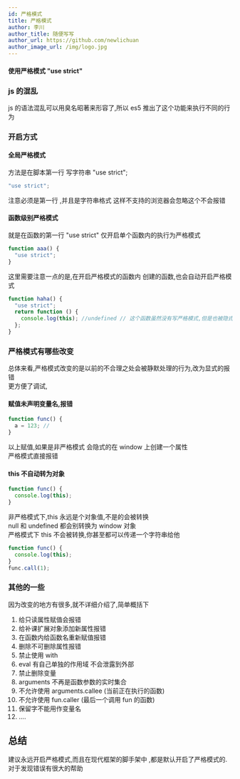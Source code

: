 ```yaml
---
id: 严格模式
title: 严格模式
author: 李川
author_title: 随便写写
author_url: https://github.com/newlichuan
author_image_url: /img/logo.jpg
---
```


#### 使用严格模式 "use strict"

<!--truncate-->

### js 的混乱

js 的语法混乱可以用臭名昭著来形容了,所以 es5 推出了这个功能来执行不同的行为

### 开启方式

#### 全局严格模式

方法是在脚本第一行 写字符串 "use strict";

```js
"use strict";
```

注意必须是第一行 ,并且是字符串格式 这样不支持的浏览器会忽略这个不会报错

#### 函数级别严格模式

就是在函数的第一行 "use strict" 仅开启单个函数内的执行为严格模式

```js
function aaa() {
  "use strict";
}
```

这里需要注意一点的是,在开启严格模式的函数内 创建的函数,也会自动开启严格模式

```js
function haha() {
  "use strict";
  return function () {
    console.log(this); //undefined // 这个函数虽然没有写严格模式,但是也被隐式的开启了
  };
}
```

### 严格模式有哪些改变

总体来看,严格模式改变的是以前的不合理之处会被静默处理的行为,改为显式的报错  
更方便了调试,

#### 赋值未声明变量名,报错

```js
function func() {
  a = 123; //
}
```

以上赋值,如果是非严格模式 会隐式的在 window 上创建一个属性  
严格模式直接报错

#### this 不自动转为对象

```js
function func() {
  console.log(this);
}
```

非严格模式下,this 永远是个对象值,不是的会被转换  
null 和 undefined 都会别转换为 window 对象  
严格模式下 this 不会被转换,你甚至都可以传递一个字符串给他

```js
function func() {
  console.log(this);
}
func.call(1);
```

### 其他的一些

因为改变的地方有很多,就不详细介绍了,简单概括下

1. 给只读属性赋值会报错
2. 给补课扩展对象添加新属性报错
3. 在函数内给函数名重新赋值报错
4. 删除不可删除属性报错
5. 禁止使用 with
6. eval 有自己单独的作用域 不会泄露到外部
7. 禁止删除变量
8. arguments 不再是函数参数的实时集合
9. 不允许使用 arguments.callee (当前正在执行的函数)
10. 不允许使用 fun.caller (最后一个调用 fun 的函数)
11. 保留字不能用作变量名
12. ....

## 总结

建议永远开启严格模式,而且在现代框架的脚手架中 ,都是默认开启了严格模式的.
对于发现错误有很大的帮助
